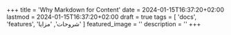 +++
title = 'Why Markdown for Content'
date = 2024-01-15T16:37:20+02:00
lastmod = 2024-01-15T16:37:20+02:00
draft = true
tags = [
    'docs',
    'features',
    'شروحات',
    'مزايا'
    ]
featured_image = ''
description = ''
+++
